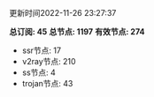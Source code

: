 更新时间2022-11-26 23:27:37

**总订阅: 45**
**总节点: 1197**
**有效节点: 274**
- ssr节点: 17
- v2ray节点: 210
- ss节点: 4
- trojan节点: 43

